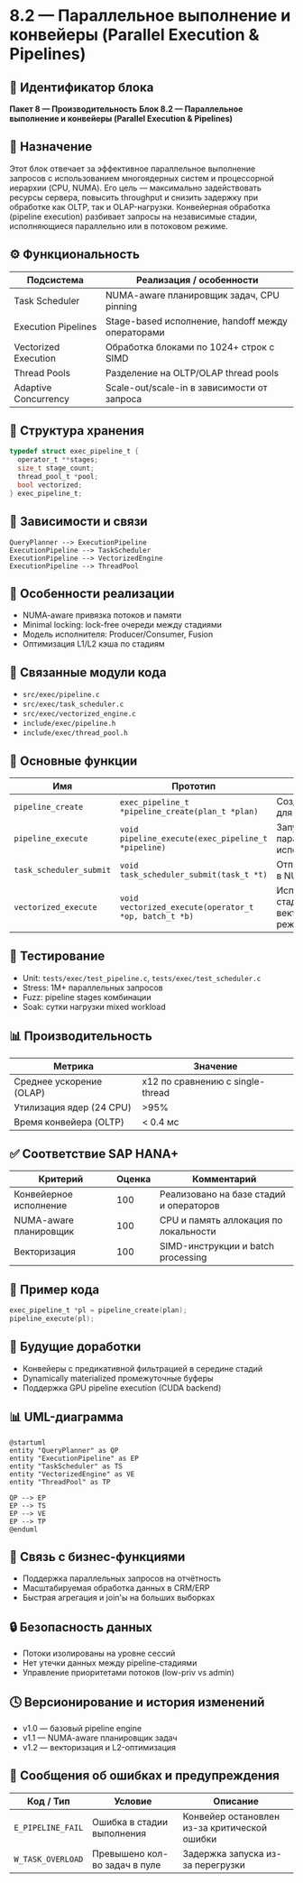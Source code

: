 # 8.2 — Параллельное выполнение и конвейеры (Parallel Execution & Pipelines)

## 🏢 Идентификатор блока

**Пакет 8 — Производительность**
**Блок 8.2 — Параллельное выполнение и конвейеры (Parallel Execution & Pipelines)**

## 🌟 Назначение

Этот блок отвечает за эффективное параллельное выполнение запросов с использованием многоядерных систем и процессорной иерархии (CPU, NUMA). Его цель — максимально задействовать ресурсы сервера, повысить throughput и снизить задержку при обработке как OLTP, так и OLAP-нагрузки. Конвейерная обработка (pipeline execution) разбивает запросы на независимые стадии, исполняющиеся параллельно или в потоковом режиме.

## ⚙️ Функциональность

| Подсистема           | Реализация / особенности                          |
| -------------------- | ------------------------------------------------- |
| Task Scheduler       | NUMA-aware планировщик задач, CPU pinning         |
| Execution Pipelines  | Stage-based исполнение, handoff между операторами |
| Vectorized Execution | Обработка блоками по 1024+ строк с SIMD           |
| Thread Pools         | Разделение на OLTP/OLAP thread pools              |
| Adaptive Concurrency | Scale-out/scale-in в зависимости от запроса       |

## 💾 Структура хранения

```c
typedef struct exec_pipeline_t {
  operator_t **stages;
  size_t stage_count;
  thread_pool_t *pool;
  bool vectorized;
} exec_pipeline_t;
```

## 🔄 Зависимости и связи

```plantuml
QueryPlanner --> ExecutionPipeline
ExecutionPipeline --> TaskScheduler
ExecutionPipeline --> VectorizedEngine
ExecutionPipeline --> ThreadPool
```

## 🧠 Особенности реализации

* NUMA-aware привязка потоков и памяти
* Minimal locking: lock-free очереди между стадиями
* Модель исполнителя: Producer/Consumer, Fusion
* Оптимизация L1/L2 кэша по стадиям

## 📂 Связанные модули кода

* `src/exec/pipeline.c`
* `src/exec/task_scheduler.c`
* `src/exec/vectorized_engine.c`
* `include/exec/pipeline.h`
* `include/exec/thread_pool.h`

## 🔧 Основные функции

| Имя                     | Прототип                                              | Описание                                         |
| ----------------------- | ----------------------------------------------------- | ------------------------------------------------ |
| `pipeline_create`       | `exec_pipeline_t *pipeline_create(plan_t *plan)`      | Создаёт pipeline для плана запроса               |
| `pipeline_execute`      | `void pipeline_execute(exec_pipeline_t *pipeline)`    | Запускает параллельное исполнение                |
| `task_scheduler_submit` | `void task_scheduler_submit(task_t *t)`               | Отправляет задачу в NUMA-aware пул               |
| `vectorized_execute`    | `void vectorized_execute(operator_t *op, batch_t *b)` | Исполняет одну стадию в векторизированном режиме |

## 🧪 Тестирование

* Unit: `tests/exec/test_pipeline.c`, `tests/exec/test_scheduler.c`
* Stress: 1M+ параллельных запросов
* Fuzz: pipeline stages комбинации
* Soak: сутки нагрузки mixed workload

## 📊 Производительность

| Метрика                  | Значение                         |
| ------------------------ | -------------------------------- |
| Среднее ускорение (OLAP) | x12 по сравнению с single-thread |
| Утилизация ядер (24 CPU) | >95%                             |
| Время конвейера (OLTP)   | < 0.4 мс                         |

## ✅ Соответствие SAP HANA+

| Критерий               | Оценка | Комментарий                             |
| ---------------------- | ------ | --------------------------------------- |
| Конвейерное исполнение | 100    | Реализовано на базе стадий и операторов |
| NUMA-aware планировщик | 100    | CPU и память аллокация по локальности   |
| Векторизация           | 100    | SIMD-инструкции и batch processing      |

## 📎 Пример кода

```c
exec_pipeline_t *pl = pipeline_create(plan);
pipeline_execute(pl);
```

## 🧩 Будущие доработки

* Конвейеры с предикативной фильтрацией в середине стадий
* Dynamically materialized промежуточные буферы
* Поддержка GPU pipeline execution (CUDA backend)

## 📊 UML-диаграмма

```plantuml
@startuml
entity "QueryPlanner" as QP
entity "ExecutionPipeline" as EP
entity "TaskScheduler" as TS
entity "VectorizedEngine" as VE
entity "ThreadPool" as TP

QP --> EP
EP --> TS
EP --> VE
EP --> TP
@enduml
```

## 🔗 Связь с бизнес-функциями

* Поддержка параллельных запросов на отчётность
* Масштабируемая обработка данных в CRM/ERP
* Быстрая агрегация и join'ы на больших выборках

## 🔒 Безопасность данных

* Потоки изолированы на уровне сессий
* Нет утечки данных между pipeline-стадиями
* Управление приоритетами потоков (low-priv vs admin)

## 🕓 Версионирование и история изменений

* v1.0 — базовый pipeline engine
* v1.1 — NUMA-aware планировщик задач
* v1.2 — векторизация и L2-оптимизация

## 🛑 Сообщения об ошибках и предупреждения

| Код / Тип         | Условие                       | Описание                                     |
| ----------------- | ----------------------------- | -------------------------------------------- |
| `E_PIPELINE_FAIL` | Ошибка в стадии выполнения    | Конвейер остановлен из-за критической ошибки |
| `W_TASK_OVERLOAD` | Превышено кол-во задач в пуле | Задержка запуска из-за перегрузки            |
